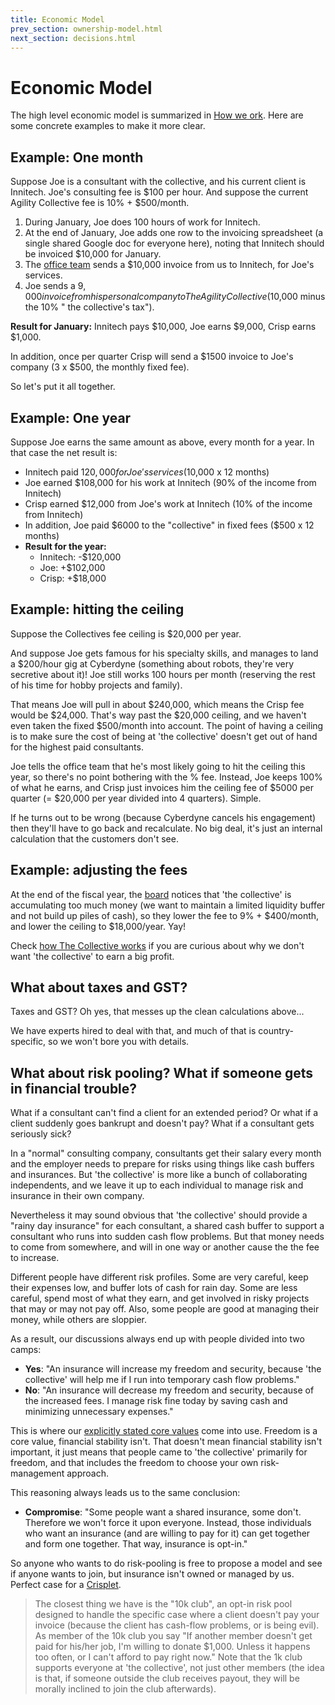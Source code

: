 ```yaml
---
title: Economic Model
prev_section: ownership-model.html
next_section: decisions.html
---
```


Economic Model
==============

The high level economic model is summarized in [How we ork](how-theagilitycollective-works.html). Here are some concrete examples to make it more clear.

Example: One month
------------------

Suppose Joe is a consultant with the collective, and his current client is Innitech. Joe's consulting fee is $100 per hour. And suppose the current Agility Collective fee is 10% + $500/month.

1.  During January, Joe does 100 hours of work for Innitech.
2.  At the end of January, Joe adds one row to the invoicing spreadsheet (a single shared Google doc for everyone here), noting that Innitech should be invoiced $10,000 for January.
3.  The [office team](office-team.html) sends a $10,000 invoice from us to Innitech, for Joe's services.
4.  Joe sends a $9,000 invoice from his personal company to The Agility Collective ($10,000 minus the 10% " the collective's tax").

**Result for January:**
Innitech pays $10,000, Joe earns $9,000, Crisp earns $1,000.

In addition, once per quarter Crisp will send a $1500 invoice to Joe's company (3 x $500, the monthly fixed fee).

So let's put it all together.

Example: One year
-----------------

Suppose Joe earns the same amount as above, every month for a year. In that case the net result is:

-   Innitech paid $120,000 for Joe's services ($10,000 x 12 months)
-   Joe earned $108,000 for his work at Innitech (90% of the income from Innitech)
-   Crisp earned $12,000 from Joe's work at Innitech (10% of the income from Innitech)
-   In addition, Joe paid $6000 to the "collective" in fixed fees ($500 x 12 months)
-   **Result for the year:**
    -   Innitech: -$120,000
    -   Joe: +$102,000
    -   Crisp: +$18,000

Example: hitting the ceiling
----------------------------

Suppose the Collectives fee ceiling is $20,000 per year.

And suppose Joe gets famous for his specialty skills, and manages to land a $200/hour gig at Cyberdyne (something about robots, they're very secretive about it)! Joe still works 100 hours per month (reserving the rest of his time for hobby projects and family).

That means Joe will pull in about $240,000, which means the Crisp fee would be $24,000. That's way past the $20,000 ceiling, and we haven't even taken the fixed $500/month into account. The point of having a ceiling is to make sure the cost of being at 'the collective' doesn't get out of hand for the highest paid consultants.

Joe tells the office team that he's most likely going to hit the ceiling this year, so there's no point bothering with the % fee. Instead, Joe keeps 100% of what he earns, and Crisp just invoices him the ceiling fee of $5000 per quarter (= $20,000 per year divided into 4 quarters). Simple.

If he turns out to be wrong (because Cyberdyne cancels his engagement) then they'll have to go back and recalculate. No big deal, it's just an internal calculation that the customers don't see.

Example: adjusting the fees
---------------------------

At the end of the fiscal year, the [board](board.html) notices that 'the collective' is accumulating too much money (we want to maintain a limited liquidity buffer and not build up piles of cash), so they lower the fee to 9% + $400/month, and lower the ceiling to $18,000/year. Yay!

Check [how The Collective works](how-theagilitycollective-works.html) if you are curious about why we don't want 'the collective' to earn a big profit.

What about taxes and GST?
-------------------------

Taxes and GST? Oh yes, that messes up the clean calculations above...

We have experts hired to deal with that, and much of that is country-specific, so we won't bore you with details.

What about risk pooling? What if someone gets in financial trouble?
-------------------------------------------------------------------

What if a consultant can't find a client for an extended period? Or what if a client suddenly goes bankrupt and doesn't pay? What if a consultant gets seriously sick?

In a "normal" consulting company, consultants get their salary every month and the employer needs to prepare for risks using things like cash buffers and insurances. But 'the collective' is more like a bunch of collaborating independents, and we leave it up to each individual to manage risk and insurance in their own company.

Nevertheless it may sound obvious that 'the collective' should provide a "rainy day insurance" for each consultant, a shared cash buffer to support a consultant who runs into sudden cash flow problems. But that money needs to come from somewhere, and will in one way or another cause the the fee to increase.

Different people have different risk profiles. Some are very careful, keep their expenses low, and buffer lots of cash for rain day. Some are less careful, spend most of what they earn, and get involved in risky projects that may or may not pay off. Also, some people are good at managing their money, while others are sloppier.

As a result, our discussions always end up with people divided into two camps:

-   **Yes**: "An insurance will increase my freedom and security, because 'the collective' will help me if I run into temporary cash flow problems."
-   **No**: "An insurance will decrease my freedom and security, because of the increased fees. I manage risk fine today by saving cash and minimizing unnecessary expenses."

This is where our [explicitly stated core values](what-is-theagilitycollective.html) come into use. Freedom is a core value, financial stability isn't. That doesn't mean financial stability isn't important, it just means that people came to 'the collective' primarily for freedom, and that includes the freedom to choose your own risk-management approach.

This reasoning always leads us to the same conclusion:

-   **Compromise**: "Some people want a shared insurance, some don't. Therefore we won't force it upon everyone. Instead, those individuals who want an insurance (and are willing to pay for it) can get together and form one together. That way, insurance is opt-in."

So anyone who wants to do risk-pooling is free to propose a model and see if anyone wants to join, but insurance isn't owned or managed by us. Perfect case for a [Crisplet](crisplets.html).


> The closest thing we have is the "10k club", an opt-in risk pool designed to handle the specific case where a client doesn't pay your invoice (because the client has cash-flow problems, or is being evil). As member of the 10k club you say "If another member doesn't get paid for his/her job, I'm willing to donate  $1,000. Unless it happens too often, or I can't afford to pay right now." Note that the 1k club supports everyone at 'the collective', not just other members (the idea is that, if someone outside the club receives payout, they will be morally inclined to join the club afterwards).
